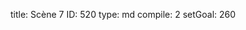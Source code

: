 title:          Scène 7
ID:             520
type:           md
compile:        2
setGoal:        260


